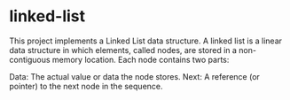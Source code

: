 # linked-list
This project implements a Linked List data structure. A linked list is a linear data structure in which elements, called nodes, are stored in a non-contiguous memory location. Each node contains two parts:

Data: The actual value or data the node stores.
Next: A reference (or pointer) to the next node in the sequence.
